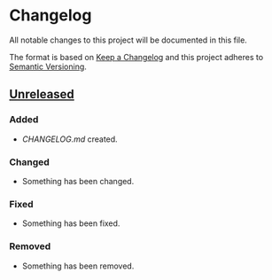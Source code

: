 # Changelog

All notable changes to this project will be documented in this file.

The format is based on [Keep a Changelog](http://keepachangelog.com)
and this project adheres to [Semantic Versioning](http://semver.org/spec/v2.0.0.html).


## [Unreleased]
### Added
- _CHANGELOG.md_ created.
### Changed
- Something has been changed.
### Fixed
- Something has been fixed.
### Removed
- Something has been removed.


[Unreleased]: https://github.com/serge-medvedev/ton-client-clojure/compare/0.0.0...HEAD
